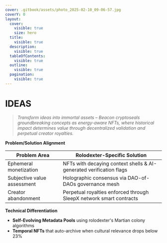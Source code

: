 ```yaml
---
cover: .gitbook/assets/photo_2025-02-10_09-06-57.jpg
coverY: 0
layout:
  cover:
    visible: true
    size: hero
  title:
    visible: true
  description:
    visible: true
  tableOfContents:
    visible: true
  outline:
    visible: true
  pagination:
    visible: true
---
```


# IDEAS

> _Transform ideas into immortal assets – Beacon cryptoseals groundbreaking concepts as energy-aware NFTs, where historical impact determines value through decentralized validation and perpetual creator royalties._

**Problem/Solution Alignment**

| Problem Area                | Rolodexter-Specific Solution                                        |
| --------------------------- | ------------------------------------------------------------------- |
| Ephemeral monetization      | NFTs with decaying context shells & AI-generated verification flags |
| Subjective value assessment | Holographic consensus via DAO-of-DAOs governance mesh               |
| Creator abandonment         | Perpetual royalties enforced through SleepX network smart contracts |

**Technical Differentiation**

* **Self-Evolving Metadata Pools** using rolodexter's Martian colony algorithms
* **Temporal NFTs** that auto-archive when cultural relevance drops below 23%
